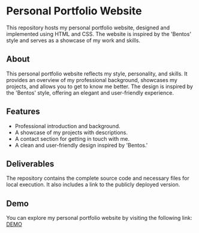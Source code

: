 # Personal Portfolio Website

This repository hosts my personal portfolio website, designed and implemented using HTML and CSS. The website is inspired by the 'Bentos' style and serves as a showcase of my work and skills.

## About
This personal portfolio website reflects my style, personality, and skills. It provides an overview of my professional background, showcases my projects, and allows you to get to know me better. The design is inspired by the 'Bentos' style, offering an elegant and user-friendly experience.

## Features
- Professional introduction and background.
- A showcase of my projects with descriptions.
- A contact section for getting in touch with me.
- A clean and user-friendly design inspired by 'Bentos.'

## Deliverables
The repository contains the complete source code and necessary files for local execution. It also includes a link to the publicly deployed version.

## Demo
You can explore my personal portfolio website by visiting the following link: [DEMO](https://alejandropalaciosmartin.github.io/Portfolio/)
